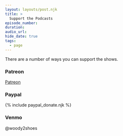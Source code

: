 ```yaml
---
layout: layouts/post.njk
title: >
  Support the Podcasts
episode_number:
duration:
audio_url:
hide_date: true
tags:
  - page
---
```


There are a number of ways you can support the shows.

### Patreon

[Patreon](https://www.patreon.com/devchattv)

### Paypal

{% include paypal_donate.njk %}

### Venmo

@woody2shoes
